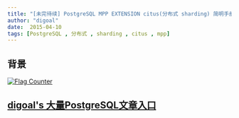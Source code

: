 ```yaml
---
title: "[未完待续] PostgreSQL MPP EXTENSION citus(分布式 sharding) 简明手册"
author: "digoal"
date:  2015-04-10
tags: [PostgreSQL , 分布式 , sharding , citus , mpp]
---
```

## 背景       





  
<a rel="nofollow" href="http://info.flagcounter.com/h9V1"  ><img src="http://s03.flagcounter.com/count/h9V1/bg_FFFFFF/txt_000000/border_CCCCCC/columns_2/maxflags_12/viewers_0/labels_0/pageviews_0/flags_0/"  alt="Flag Counter"  border="0"  ></a>  
  
  
  
  
  
  
## [digoal's 大量PostgreSQL文章入口](https://github.com/digoal/blog/blob/master/README.md "22709685feb7cab07d30f30387f0a9ae")
  
